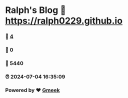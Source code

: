 # Ralph's Blog :link: https://ralph0229.github.io 
### :page_facing_up: [4](https://ralph0229.github.io/tag.html) 
### :speech_balloon: 0 
### :hibiscus: 5440 
### :alarm_clock: 2024-07-04 16:35:09 
### Powered by :heart: [Gmeek](https://github.com/Meekdai/Gmeek)
